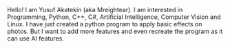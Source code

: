 Hello! I am Yusuf Akatekin (aka Mreightear). I am interested in Programming, Python, C++, C#, Artificial Intelligence, Computer Vision and Linux. I have just created a python program to 
apply basic effects on photos. But I want to add more features and even recreate the program as it can use AI features.
